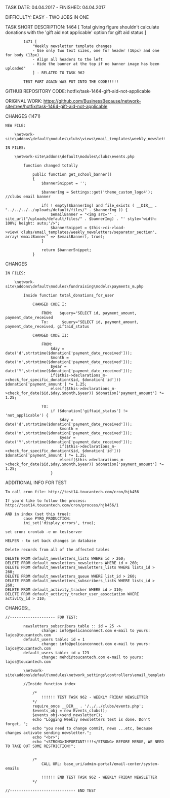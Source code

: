 TASK DATE: 04.04.2017 - FINISHED: 04.04.2017

DIFFICULTY: EASY - TWO JOBS iN ONE 

TASK SHORT DESCRIPTION: 1464 [
				Total giving figure shouldn't calculate donations with 
				the 'gift aid not applicable' option for gift aid status
				]

			1471 [
				"Weekly newsletter template changes
				- Use only two text sizes, one for header (16px) and one for body (13px)
				- Align all headers to the left
				- Hide the banner at the top if no banner image has been uploaded"	
				] - RELATED TO TASK 962

			TEST PART AGAIN WAS PUT INTO THE CODE!!!!!
						
						
GITHUB REPOSITORY CODE: hotfix/task-1464-gift-aid-not-applicable

ORIGINAL WORK: https://github.com/BusinessBecause/network-site/tree/hotfix/task-1464-gift-aid-not-applicable


CHANGES (1471)

	NEW FILE: 
	
		\network-site\addons\default\modules\clubs\views\email_templates\weekly_newsletters\email_banner.php

	IN FILES:
	
		\network-site\addons\default\modules\clubs\events.php

			function changed totally
			
				public function get_school_banner()
				{
					$bannerSnippet = '';
				
					$bannerImg = Settings::get('theme_custom_logo4'); //clubs email banner

					if( ! empty($bannerImg) and file_exists ( __DIR__ . "../../../../uploads/default/files/" . $bannerImg )) {
						$emailBanner = "<img src='" . site_url("/uploads/default/files/" . $bannerImg) . "' style='width: 100%; height: auto;'/>";
						$bannerSnippet = $this->ci->load->view('clubs/email_templates/weekly_newsletters/separator_section', array('emailBanner' => $emailBanner), true);
					}

					return $bannerSnippet;
				}
				

CHANGES
 
	IN FILES: 
	
		\network-site\addons\default\modules\fundraising\models\payments_m.php
		
			Inside function total_donations_for_user
			
				CHANGED CODE I: 

					FROM:  	$query="SELECT id, payment_amount, payment_date_received  
					To:		 $query="SELECT id, payment_amount, payment_date_received, giftaid_status 

				CHANGED CODE II:
				
					FROM:	
						$day = date('d',strtotime($donation['payment_date_received']));
						$month = date('m',strtotime($donation['payment_date_received']));
						$year = date('Y',strtotime($donation['payment_date_received']));
						if($this->declarations_m->check_for_specific_donation($id, $donation['id'])) $donation['payment_amount'] *= 1.25;
						elseif($this->declarations_m->check_for_date($id,$day,$month,$year)) $donation['payment_amount'] *= 1.25;
							
					TO:	
						if ($donation['giftaid_status'] != 'not_applicable') {
							$day = date('d',strtotime($donation['payment_date_received']));
							$month = date('m',strtotime($donation['payment_date_received']));
							$year = date('Y',strtotime($donation['payment_date_received']));
							if($this->declarations_m->check_for_specific_donation($id, $donation['id'])) $donation['payment_amount'] *= 1.25;
							elseif($this->declarations_m->check_for_date($id,$day,$month,$year)) $donation['payment_amount'] *= 1.25;
						}

						

ADDITIONAL INFO	FOR TEST	 
		 	
	To call cron file: http://test14.toucantech.com/cron/hjk456 
	
	If you'd like to follow the process: http://test14.toucantech.com/cron/process/hjk456/1
	
	AND in index (set this true): 
			case PYRO_PRODUCTION:
			ini_set('display_errors', true);

	set cron: crontab -e on testserver
	
	HELPER - to set back changes in database
	
	Delete records from all of the affected tables

	DELETE FROM default_newsletters_lists WHERE id > 260;
	DELETE FROM default_newsletters_newsletters WHERE id > 260;
	DELETE FROM default_newsletters_newsletters_lists WHERE lists_id > 260;
	DELETE FROM default_newsletters_queue WHERE list_id > 260;
	DELETE FROM default_newsletters_subscribers_lists WHERE lists_id > 260;
	DELETE FROM default_activity_tracker WHERE id > 310;
	DELETE FROM default_activity_tracker_user_association WHERE activity_id > 310;


CHANGES:_

	//-------------------- FOR TEST: 
	
			newsletters_subscribers table :: id = 25 ->
					change: info@pelicanconnect.com e-mail to yours: lajos@toucantech.com
			default_users table: id = 1
					change: info@pelicanconnect.com e-mail to yours: lajos@toucantech.com
			default_users table: id = 123
					change: mehdi@toucantech.com e-mail to yours: lajos@toucantech.com		
					
			\network-site\addons\default\modules\network_settings\controllers\email_templates.php
		
			//Inside function index
				
				/*
					!!!!!! TEST TASK 962 - WEEKLY FRIDAY NEWSLETTER
				*/			
				require_once __DIR__ . '/../../clubs/events.php';					
				$events_obj = new Events_clubs();					
				$events_obj->send_newsletter();
				echo "Logging Weekly newsletters test is done. Don't forget, "; 
				echo "you need to change commit, news ...etc, because changes activate sending newsletter.";
				echo "<br>";
				echo "<STRONG>IMPORTANT!!!!</STRONG> BEFORE MERGE, WE NEED TO TAKE OUT SOME RESTRICTION!";
				
					
				/*
					CALL URL: base_uri/admin-portal/email-center/system-emails
					
					!!!!!! END TEST TASK 962 - WEEKLY FRIDAY NEWSLETTER
				*/	
			
	//----------------------------- END TEST						
